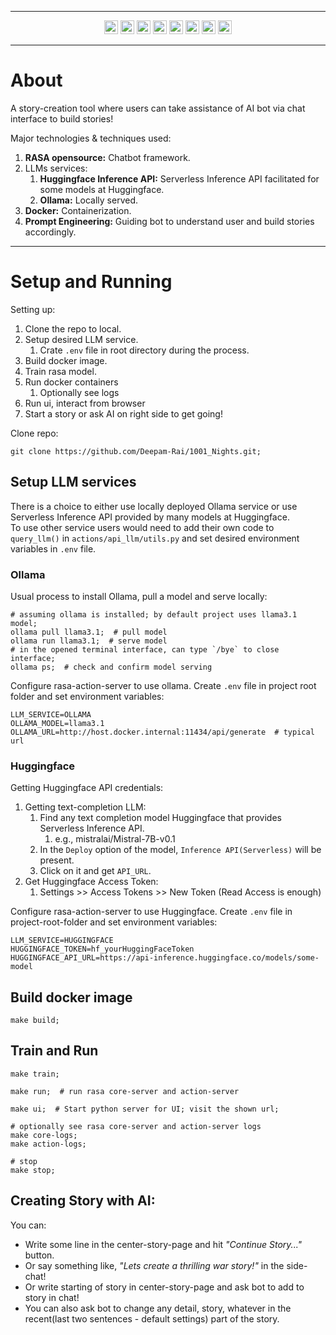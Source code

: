 
----

<div align="center">
   <img src="https://img.shields.io/badge/Rasa-5A17EE?logo=rasa&logoColor=fff&style=plastic" alt="Rasa Badge" height="22">
   <img src="https://img.shields.io/badge/Docker-2496ED?logo=docker&logoColor=fff&style=plastic" alt="Docker Badge" height="22">
   <img src="https://img.shields.io/badge/Hugging%20Face-FFD21E?logo=huggingface&logoColor=000&style=plastic" alt="Hugging Face Badge" height="22">
   <img src="https://img.shields.io/badge/Ollama-000?logo=ollama&logoColor=fff&style=plastic" alt="Ollama Badge" height="22">
   <img src="https://img.shields.io/badge/Prompt%20Engineering-8A2BE2?style=plastic" height="22">
   <img src="https://img.shields.io/badge/Socket.io-010101?logo=socketdotio&logoColor=fff&style=plastic" alt="Socket.io Badge" height="22">
   <img src="https://img.shields.io/badge/Jinja-B41717?logo=jinja&logoColor=fff&style=plastic" alt="Jinja Badge" height="22">
   <img src="https://img.shields.io/badge/Python-3776AB?logo=python&logoColor=fff&style=plastic" alt="Python Badge" height="22">
</div>


----
# About
A story-creation tool where users can take assistance of AI bot via chat interface to build stories!  

Major technologies & techniques used:
1. **RASA opensource:** Chatbot framework.
2. LLMs services:
   1. **Huggingface Inference API:** Serverless Inference API facilitated for some models at Huggingface.
   2. **Ollama:** Locally served.
3. **Docker:** Containerization.
4. **Prompt Engineering:** Guiding bot to understand user and build stories accordingly.


----
# Setup and Running
Setting up:
1. Clone the repo to local.
2. Setup desired LLM service.
   1. Crate `.env` file in root directory during the process.
3. Build docker image.
4. Train rasa model.
5. Run docker containers
   1. Optionally see logs
6. Run ui, interact from browser
7. Start a story or ask AI on right side to get going!

Clone repo:
```shell
git clone https://github.com/Deepam-Rai/1001_Nights.git;
```

## Setup LLM services
There is a choice to either use locally deployed Ollama service or use Serverless Inference API provided by many models at Huggingface.  
To use other service users would need to add their own code to `query_llm()` in `actions/api_llm/utils.py` and set desired environment variables in `.env` file.   

### Ollama
Usual process to install Ollama, pull a model and serve locally:
```shell
# assuming ollama is installed; by default project uses llama3.1 model;
ollama pull llama3.1;  # pull model
ollama run llama3.1;  # serve model
# in the opened terminal interface, can type `/bye` to close interface;
ollama ps;  # check and confirm model serving
```
Configure rasa-action-server to use ollama. Create `.env` file in project root folder and set environment variables:
```shell
LLM_SERVICE=OLLAMA
OLLAMA_MODEL=llama3.1
OLLAMA_URL=http://host.docker.internal:11434/api/generate  # typical url
```

### Huggingface
Getting Huggingface API credentials:
1. Getting text-completion LLM:
   1. Find any text completion model Huggingface that provides Serverless Inference API.
      1. e.g., mistralai/Mistral-7B-v0.1
   2. In the `Deploy` option of the model, `Inference API(Serverless)` will be present.
   3. Click on it and get `API_URL`.
2. Get Huggingface Access Token:
   1. Settings >> Access Tokens >> New Token (Read Access is enough)

Configure rasa-action-server to use Huggingface. Create `.env` file in project-root-folder and set environment variables:
```shell
LLM_SERVICE=HUGGINGFACE
HUGGINGFACE_TOKEN=hf_yourHuggingFaceToken
HUGGINGFACE_API_URL=https://api-inference.huggingface.co/models/some-model
```

## Build docker image
```shell
make build;
```

## Train and Run
```shell
make train;

make run;  # run rasa core-server and action-server

make ui;  # Start python server for UI; visit the shown url;

# optionally see rasa core-server and action-server logs
make core-logs;
make action-logs;

# stop
make stop;
```

## Creating Story with AI:
You can:
- Write some line in the center-story-page and hit _"Continue Story..."_ button.
- Or say something like, _"Lets create a thrilling war story!"_ in the side-chat!
- Or write starting of story in center-story-page and ask bot to add to story in chat!
- You can also ask bot to change any detail, story, whatever in the recent(last two sentences - default settings) part of the story.

